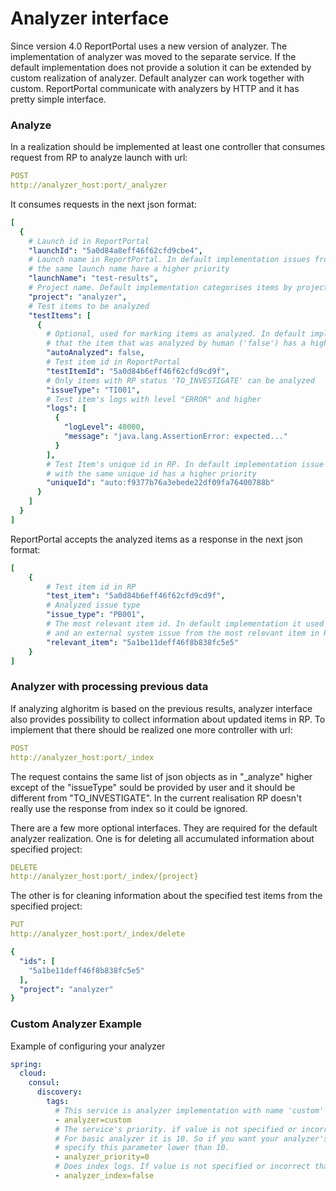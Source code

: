 # Analyzer interface

Since version 4.0 ReportPortal uses a new version of analyzer. The implementation of analyzer was moved to the
separate service. If the default implementation does not provide a solution it can be extended by 
custom realization of analyzer. Default analyzer can work together with custom. ReportPortal communicate
with analyzers by HTTP and it has pretty simple interface. 

### Analyze
In a realization should be implemented at least one controller that consumes request from RP to analyze launch with url:
```yaml
POST
http://analyzer_host:port/_analyzer
```
It consumes requests in the next json format:

```yaml
[
  {
    # Launch id in ReportPortal
    "launchId": "5a0d84a8eff46f62cfd9cbe4",                   
    # Launch name in ReportPortal. In default implementation issues from the launch with
    # the same launch name have a higher priority
    "launchName": "test-results",                             
    # Project name. Default implementation categorises items by project  
    "project": "analyzer",                                    
    # Test items to be analyzed
    "testItems": [                                            
      {
        # Optional, used for marking items as analyzed. In default implementation it means 
        # that the item that was analyzed by human ('false') has a higher priority
        "autoAnalyzed": false,                                 
        # Test item id in ReportPortal
        "testItemId": "5a0d84b6eff46f62cfd9cd9f",             
        # Only items with RP status 'TO_INVESTIGATE' can be analyzed
        "issueType": "TI001",                       
        # Test item's logs with level "ERROR" and higher          
        "logs": [
          {
            "logLevel": 40000,
            "message": "java.lang.AssertionError: expected..."
          } 
        ],                                                    
        # Test Item's unique id in RP. In default implementation issue from item 
        # with the same unique id has a higher priority
        "uniqueId": "auto:f9377b76a3ebede22df09fa76400788b"   
      }
    ]
  }
]
```

ReportPortal accepts the analyzed items as a response in the next json format:

```yaml
[
    {
        # Test item id in RP
        "test_item": "5a0d84b6eff46f62cfd9cd9f",
        # Analyzed issue type
        "issue_type": "PB001",
        # The most relevant item id. In default implementation it used for taking a comment 
        # and an external system issue from the most relevant item in RP
        "relevant_item": "5a1be11deff46f8b838fc5e5"
    }
]
```

### Analyzer with processing previous data

If analyzing alghoritm is based on the previous results, analyzer interface also provides possibility to collect information about updated items in RP. To implement that there should be realized one more controller with url:

```yaml
POST
http://analyzer_host:port/_index
```

The request contains the same list of json objects as in "_analyze" higher except of the "issueType" sould be provided by user and it should be different from "TO_INVESTIGATE". In the current realisation RP doesn't really use the response from index so it could be ignored.

There are a few more optional interfaces. They are required for the default analyzer realization. One is for deleting all accumulated information about specified project: 

```yaml
DELETE
http://analyzer_host:port/_index/{project}
```
The other is for cleaning information about the specified test items from the specified project: 

```yaml
PUT
http://analyzer_host:port/_index/delete

{
  "ids": [
    "5a1be11deff46f8b838fc5e5"
  ],
  "project": "analyzer"
}
```

### Custom Analyzer Example

Example of configuring your analyzer

```yaml
spring:
  cloud:
    consul:
      discovery:
        tags:
          # This service is analyzer implementation with name 'custom'
          - analyzer=custom      
          # The service's priority. if value is not specified or incorrect than priority is lowest by default
          # For basic analyzer it is 10. So if you want your analyzer's resutls to be more important than ours
          # specify this parameter lower than 10.
          - analyzer_priority=0  
          # Does index logs. If value is not specified or incorrect than 'false by default.
          - analyzer_index=false 
```
